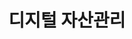 ---
title: "디지털 자산관리"
linkTitle: "디지털 자산관리"
description: "디지털 자산관리"
url: /common-component/digital-asset-management
menu:
  depth:
    weight: 9
    parent: "common-component"
    identifier: "digital-asset-management"
---